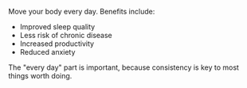 ---
---

Move your body every day. Benefits include:

- Improved sleep quality
- Less risk of chronic disease
- Increased productivity
- Reduced anxiety

The "every day" part is important, because consistency is key to most things worth doing.